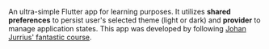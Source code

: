 An ultra-simple Flutter app for learning purposes. It utilizes **shared preferences** to persist user's selected theme (light or dark) and **provider** to manage application states. This app was developed by following [Johan Jurrius' fantastic course](https://www.youtube.com/playlist?list=PLfNDfEpg5eOOxE6arbfrloHtieJ4aSY9v).
